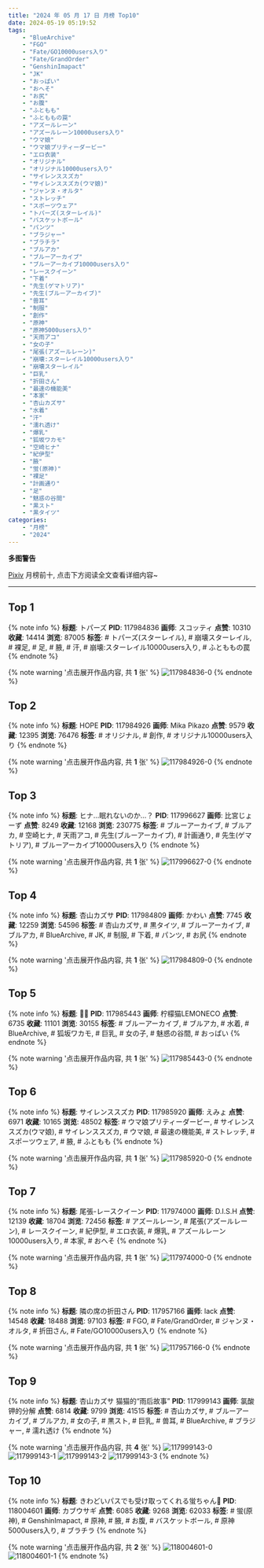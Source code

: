 ```yaml
---
title: "2024 年 05 月 17 日 月榜 Top10"
date: 2024-05-19 05:19:52
tags:
    - "BlueArchive"
    - "FGO"
    - "Fate/GO10000users入り"
    - "Fate/GrandOrder"
    - "GenshinImapact"
    - "JK"
    - "おっぱい"
    - "おへそ"
    - "お尻"
    - "お腹"
    - "ふともも"
    - "ふとももの罠"
    - "アズールレーン"
    - "アズールレーン10000users入り"
    - "ウマ娘"
    - "ウマ娘プリティーダービー"
    - "エロ衣装"
    - "オリジナル"
    - "オリジナル10000users入り"
    - "サイレンススズカ"
    - "サイレンススズカ(ウマ娘)"
    - "ジャンヌ・オルタ"
    - "ストレッチ"
    - "スポーツウェア"
    - "トパーズ(スターレイル)"
    - "バスケットボール"
    - "パンツ"
    - "ブラジャー"
    - "ブラチラ"
    - "ブルアカ"
    - "ブルーアーカイブ"
    - "ブルーアーカイブ10000users入り"
    - "レースクイーン"
    - "下着"
    - "先生(ゲマトリア)"
    - "先生(ブルーアーカイブ)"
    - "兽耳"
    - "制服"
    - "創作"
    - "原神"
    - "原神5000users入り"
    - "天雨アコ"
    - "女の子"
    - "尾張(アズールレーン)"
    - "崩壊:スターレイル10000users入り"
    - "崩壊スターレイル"
    - "巨乳"
    - "折田さん"
    - "最速の機能美"
    - "本家"
    - "杏山カズサ"
    - "水着"
    - "汗"
    - "濡れ透け"
    - "爆乳"
    - "狐坂ワカモ"
    - "空崎ヒナ"
    - "紀伊型"
    - "腋"
    - "蛍(原神)"
    - "裸足"
    - "計画通り"
    - "足"
    - "魅惑の谷間"
    - "黒スト"
    - "黒タイツ"
categories:
    - "月榜"
    - "2024"
---
```


<i class="fa fa-triangle-exclamation"></i>**多图警告**<i class="fa fa-triangle-exclamation"></i>

[Pixiv](https://www.pixiv.net/) 月榜前十, 点击下方阅读全文查看详细内容~

<!-- more -->

---

## Top 1

{% note info %}
**标题**: トパーズ
**PID**: 117984836 **画师**: スコッティ
**点赞**: 10310 **收藏**: 14414 **浏览**: 87005
**标签**: # トパーズ(スターレイル), # 崩壊スターレイル, # 裸足, # 足, # 腋, # 汗, # 崩壊:スターレイル10000users入り, # ふとももの罠
{% endnote %}

{% note warning '点击展开作品内容, 共 **1** 张' %}
![117984836-0](https://i.pixiv.re/img-original/img/2024/04/20/00/00/23/117984836_p0.jpg)
{% endnote %}

## Top 2

{% note info %}
**标题**: HOPE
**PID**: 117984926 **画师**: Mika Pikazo
**点赞**: 9579 **收藏**: 12395 **浏览**: 76476
**标签**: # オリジナル, # 創作, # オリジナル10000users入り
{% endnote %}

{% note warning '点击展开作品内容, 共 **1** 张' %}
![117984926-0](https://i.pixiv.re/img-original/img/2024/04/20/00/00/41/117984926_p0.png)
{% endnote %}

## Top 3

{% note info %}
**标题**: ヒナ…眠れないのか…？
**PID**: 117996627 **画师**: 比宮じょーず
**点赞**: 8249 **收藏**: 12168 **浏览**: 230775
**标签**: # ブルーアーカイブ, # ブルアカ, # 空崎ヒナ, # 天雨アコ, # 先生(ブルーアーカイブ), # 計画通り, # 先生(ゲマトリア), # ブルーアーカイブ10000users入り
{% endnote %}

{% note warning '点击展开作品内容, 共 **1** 张' %}
![117996627-0](https://i.pixiv.re/img-original/img/2024/04/20/11/56/54/117996627_p0.png)
{% endnote %}

## Top 4

{% note info %}
**标题**: 杏山カズサ
**PID**: 117984809 **画师**: かわい
**点赞**: 7745 **收藏**: 12259 **浏览**: 54596
**标签**: # 杏山カズサ, # 黒タイツ, # ブルーアーカイブ, # ブルアカ, # BlueArchive, # JK, # 制服, # 下着, # パンツ, # お尻
{% endnote %}

{% note warning '点击展开作品内容, 共 **1** 张' %}
![117984809-0](https://i.pixiv.re/img-original/img/2024/04/20/00/00/18/117984809_p0.jpg)
{% endnote %}

## Top 5

{% note info %}
**标题**: 👙🦊
**PID**: 117985443 **画师**: 柠檬猫LEMONECO
**点赞**: 6735 **收藏**: 11101 **浏览**: 30155
**标签**: # ブルーアーカイブ, # ブルアカ, # 水着, # BlueArchive, # 狐坂ワカモ, # 巨乳, # 女の子, # 魅惑の谷間, # おっぱい
{% endnote %}

{% note warning '点击展开作品内容, 共 **1** 张' %}
![117985443-0](https://i.pixiv.re/img-original/img/2024/04/20/00/07/55/117985443_p0.jpg)
{% endnote %}

## Top 6

{% note info %}
**标题**: サイレンススズカ
**PID**: 117985920 **画师**: えみょ
**点赞**: 6971 **收藏**: 10165 **浏览**: 48502
**标签**: # ウマ娘プリティーダービー, # サイレンススズカ(ウマ娘), # サイレンススズカ, # ウマ娘, # 最速の機能美, # ストレッチ, # スポーツウェア, # 腋, # ふともも
{% endnote %}

{% note warning '点击展开作品内容, 共 **1** 张' %}
![117985920-0](https://i.pixiv.re/img-original/img/2024/04/20/00/20/50/117985920_p0.jpg)
{% endnote %}

## Top 7

{% note info %}
**标题**: 尾張-レースクイーン
**PID**: 117974000 **画师**: D.I.S.H
**点赞**: 12139 **收藏**: 18704 **浏览**: 72456
**标签**: # アズールレーン, # 尾張(アズールレーン), # レースクイーン, # 紀伊型, # エロ衣装, # 爆乳, # アズールレーン10000users入り, # 本家, # おへそ
{% endnote %}

{% note warning '点击展开作品内容, 共 **1** 张' %}
![117974000-0](https://i.pixiv.re/img-original/img/2024/04/19/18/15/38/117974000_p0.jpg)
{% endnote %}

## Top 8

{% note info %}
**标题**: 隣の席の折田さん
**PID**: 117957166 **画师**: lack
**点赞**: 14548 **收藏**: 18488 **浏览**: 97103
**标签**: # FGO, # Fate/GrandOrder, # ジャンヌ・オルタ, # 折田さん, # Fate/GO10000users入り
{% endnote %}

{% note warning '点击展开作品内容, 共 **1** 张' %}
![117957166-0](https://i.pixiv.re/img-original/img/2024/04/19/00/00/35/117957166_p0.png)
{% endnote %}

## Top 9

{% note info %}
**标题**: 杏山カズサ 猫猫的“雨后故事”
**PID**: 117999143 **画师**: 氯酸钾的分解
**点赞**: 6814 **收藏**: 9799 **浏览**: 41515
**标签**: # 杏山カズサ, # ブルーアーカイブ, # ブルアカ, # 女の子, # 黒スト, # 巨乳, # 兽耳, # BlueArchive, # ブラジャー, # 濡れ透け
{% endnote %}

{% note warning '点击展开作品内容, 共 **4** 张' %}
![117999143-0](https://i.pixiv.re/img-original/img/2024/04/20/14/01/12/117999143_p0.jpg)
![117999143-1](https://i.pixiv.re/img-original/img/2024/04/20/14/01/12/117999143_p1.jpg)
![117999143-2](https://i.pixiv.re/img-original/img/2024/04/20/14/01/12/117999143_p2.jpg)
![117999143-3](https://i.pixiv.re/img-original/img/2024/04/20/14/01/12/117999143_p3.jpg)
{% endnote %}

## Top 10

{% note info %}
**标题**: きわどいパスでも受け取ってくれる蛍ちゃん🏀
**PID**: 118004601 **画师**: カブウサギ
**点赞**: 6085 **收藏**: 9268 **浏览**: 62033
**标签**: # 蛍(原神), # GenshinImapact, # 原神, # 腋, # お腹, # バスケットボール, # 原神5000users入り, # ブラチラ
{% endnote %}

{% note warning '点击展开作品内容, 共 **2** 张' %}
![118004601-0](https://i.pixiv.re/img-original/img/2024/04/20/18/07/39/118004601_p0.jpg)
![118004601-1](https://i.pixiv.re/img-original/img/2024/04/20/18/07/39/118004601_p1.jpg)
{% endnote %}
